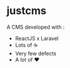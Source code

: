 # justcms
A CMS developed with : 
- ReactJS x Laravel 
- Lots of ☕ 
- Very few defects 
- A lot of ❤
